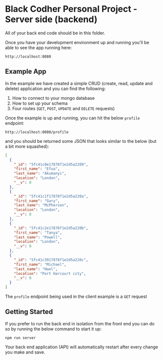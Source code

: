 # Black Codher Personal Project - Server side (backend)

All of your back end code should be in this folder.

Once you have your development environment up and running you'll be able to see the app running here:

```plain
http://localhost:8080
```

## Example App

In the example we have created a simple CRUD (create, read, update and delete) application and you can find the following:

1. How to connect to your mongo database
2. How to set up your schema
3. Four routes (`GET`, `POST`, `UPDATE` and `DELETE` requests)

Once the example is up and running, you can hit the below `profile` endpoint:

```plain
http://localhost:8080/profile
```

and you should be returned some JSON that looks similar to the below (but a bit more squashed):

```JSON
[
  {
    "_id": "5fc41c0e17878f1e2d5a2209",
    "first_name": "Efua",
    "last_name": "Akumanyi",
    "location": "London",
    "__v": 0
  },
  {
    "_id": "5fc41c1f17878f1e2d5a220a",
    "first_name": "Gary",
    "last_name": "McPherson",
    "location": "London",
    "__v": 0
  },
  {
    "_id": "5fc41c2e17878f1e2d5a220b",
    "first_name": "Tanya",
    "last_name": "Powell",
    "location": "London",
    "__v": 0
  },
  {
    "_id": "5fc41c3917878f1e2d5a220c",
    "first_name": "Michael",
    "last_name": "Hael",
    "location": "Port Harcourt city",
    "__v": 0
  }
]
```

The `profile` endpoint being used in the client example is a `GET` request

## Getting Started

If you prefer to run the back end in isolation from the front end you can do so by running the below command to start it up:

```shell
npm run server
```

Your back end application (API) will automatically restart after every change you make and save.

